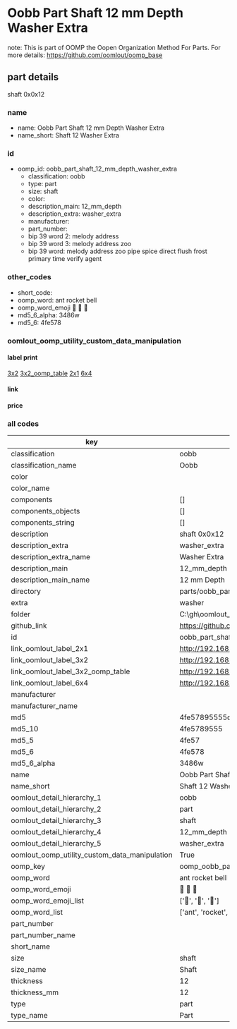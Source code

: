 # Oobb Part Shaft 12 mm Depth Washer Extra  

note: This is part of OOMP the Oopen Organization Method For Parts. For more details: https://github.com/oomlout/oomp_base

##  part details
  



shaft 0x0x12



### name
* name: Oobb Part Shaft 12 mm Depth Washer Extra
* name_short: Shaft 12 Washer Extra
### id
* oomp_id: oobb_part_shaft_12_mm_depth_washer_extra
  * classification: oobb
  * type: part
  * size: shaft
  * color: 
  * description_main: 12_mm_depth
  * description_extra: washer_extra
  * manufacturer: 
  * part_number: 
  * bip 39 word 2: melody address
  * bip 39 word 3: melody address zoo
  * bip 39 word: melody address zoo pipe spice direct flush frost primary time verify agent

### other_codes
* short_code: 
* oomp_word: ant rocket bell
* oomp_word_emoji :ant: :rocket: :bell:
* md5_6_alpha: 3486w
* md5_6: 4fe578






### oomlout_oomp_utility_custom_data_manipulation
#### label print
[3x2](http://192.168.1.245:1112/?label=oomp%203486w)
[3x2_oomp_table](http://192.168.1.108:1112/?label=oomp%203486w)
[2x1](http://192.168.1.242:1112/?label=oomp%203486w)
[6x4](http://192.168.1.55:1112/?label=oomp%203486w)    

#### link

                              

#### price







### all codes 
| key | value |  
| --- | --- |  
| classification | oobb |  
| classification_name | Oobb |  
| color |  |  
| color_name |  |  
| components | [] |  
| components_objects | [] |  
| components_string | [] |  
| description | shaft 0x0x12 |  
| description_extra | washer_extra |  
| description_extra_name | Washer Extra |  
| description_main | 12_mm_depth |  
| description_main_name | 12 mm Depth |  
| directory | parts/oobb_part_shaft_12_mm_depth_washer_extra |  
| extra | washer |  
| folder | C:\gh\oomlout_oobb_version_4_generated_parts\things\oobb_part_shaft_12_mm_depth_washer_extra |  
| github_link | https://github.com/oomlout/oomlout_oomp_part_src/tree/main/parts/oobb_part_shaft_12_mm_depth_washer_extra |  
| id | oobb_part_shaft_12_mm_depth_washer_extra |  
| link_oomlout_label_2x1 | http://192.168.1.242:1112/?label=oomp%203486w |  
| link_oomlout_label_3x2 | http://192.168.1.245:1112/?label=oomp%203486w |  
| link_oomlout_label_3x2_oomp_table | http://192.168.1.108:1112/?label=oomp%203486w |  
| link_oomlout_label_6x4 | http://192.168.1.55:1112/?label=oomp%203486w |  
| manufacturer |  |  
| manufacturer_name |  |  
| md5 | 4fe57895555d6b38fa68ca55ffc0dc54 |  
| md5_10 | 4fe5789555 |  
| md5_5 | 4fe57 |  
| md5_6 | 4fe578 |  
| md5_6_alpha | 3486w |  
| name | Oobb Part Shaft 12 mm Depth Washer Extra |  
| name_short | Shaft 12 Washer Extra |  
| oomlout_detail_hierarchy_1 | oobb |  
| oomlout_detail_hierarchy_2 | part |  
| oomlout_detail_hierarchy_3 | shaft |  
| oomlout_detail_hierarchy_4 | 12_mm_depth |  
| oomlout_detail_hierarchy_5 | washer_extra |  
| oomlout_oomp_utility_custom_data_manipulation | True |  
| oomp_key | oomp_oobb_part_shaft_12_mm_depth_washer_extra |  
| oomp_word | ant rocket bell |  
| oomp_word_emoji | :ant: :rocket: :bell: |  
| oomp_word_emoji_list | [':ant:', ':rocket:', ':bell:'] |  
| oomp_word_list | ['ant', 'rocket', 'bell'] |  
| part_number |  |  
| part_number_name |  |  
| short_name |  |  
| size | shaft |  
| size_name | Shaft |  
| thickness | 12 |  
| thickness_mm | 12 |  
| type | part |  
| type_name | Part |  
